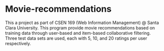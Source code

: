 # Movie-recommendations

This a project as part of CSEN 169 (Web Information Management) @ Santa Clara University.
This program provide movie recommendations based on training data through user-based and item-based collaborative filtering.
Three test data sets are used, each with 5, 10, and 20 ratings per user respectively.
